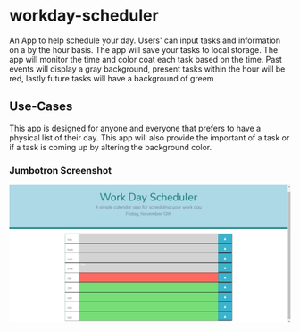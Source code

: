 # workday-scheduler
An App to help schedule your day. Users' can input tasks and information on a by the hour basis. The app will save your tasks to local storage. The app will monitor the time and color coat each task based on the time. Past events will display a gray background, present tasks within the hour will be red, lastly future tasks will have a background of greem

## Use-Cases
This app is designed for anyone and everyone that prefers to have a physical list of their day. This app will also provide the important of a task or if a task is coming up by altering the background color. 


### Jumbotron Screenshot 
![Workday Scheduler](./assets/images/workday-scheduler.png?raw=true "Workday Scheduler")

